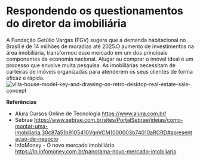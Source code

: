 # Respondendo os questionamentos do diretor da imobiliária  
A Fundação Getúlio Vargas (FGV) sugere que a demanda habitacional no Brasil é de 14 milhões de moradias até 2025.O aumento de investimentos na área imobiliária, transformou esse mercado em um dos principais componentes da economia nacional. Alugar ou comprar o imóvel ideal é um processo que envolve muita pesquisa. As imobiliárias necessitam de carteiras de imóveis organizadas para atenderem os seus clientes de forma eficaz e rápida.  
![villa-house-model-key-and-drawing-on-retro-desktop-real-estate-sale-concept](https://user-images.githubusercontent.com/69815426/145869928-d029b73b-e906-4725-81ac-551d1601187e.jpg)  

**Referências**    
- Alura Cursos Online de Tecnologia https://www.alura.com.br/  
- Sebrae https://www.sebrae.com.br/sites/PortalSebrae/ideias/como-montar-uma-imobiliaria,30c87a51b9105410VgnVCM1000003b74010aRCRD#apresentacao-de-negocio 
- InfoMoney - O novo mercado imobiliário  https://lp.infomoney.com.br/panorama-novo-mercado-imobiliario  
